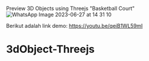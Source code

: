 Preview 3D Objects using Threejs "Basketball Court"
![WhatsApp Image 2023-06-27 at 14 31 10](https://github.com/rizkagusnaini98650/3dObject-Threejs/assets/73184624/b79f6446-c5c9-411c-a702-48f3eb58c3a1)

Berikut adalah link demo:
https://youtu.be/qeiB1WL59mI 
# 3dObject-Threejs
